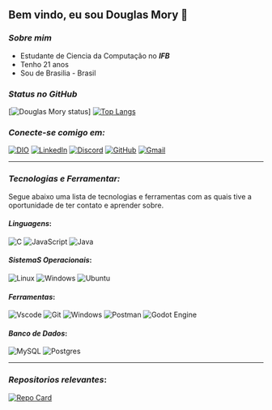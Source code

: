 ## Bem vindo, eu sou Douglas Mory 👋

### ***Sobre mim***

- Estudante de Ciencia da Computação no ***IFB***
- Tenho 21 anos
- Sou de Brasilia - Brasil

### ***Status no GitHub***

[![Douglas Mory status](https://github-readme-stats.vercel.app/api?username=DDMory&theme=github_dark&show_icons=true)]
[![Top Langs](https://github-readme-stats.vercel.app/api/top-langs/?username=DDMory&layout=compact&langs_count=8&theme=github_dark&size_weight=0.7&count_weight=0.3)](https://github.com/anuraghazra/github-readme-stats)


### ***Conecte-se comigo em:***

[![DIO](https://img.shields.io/badge/-Meu%20Perfil%20na%20DIO-100?style=for-the-badge&logo=)](https://web.dio.me/users/douglasmory10?tab=achievements)
[![LinkedIn](https://img.shields.io/badge/LinkedIn-0077B5?style=for-the-badge&logo=linkedin&logoColor=white)](https://www.linkedin.com/in/douglas-mory/)
[![Discord](https://img.shields.io/badge/Discord-7289DA?style=for-the-badge&logo=discord&logoColor=white)](https://discord.com/channels/@ddare/)
[![GitHub](https://img.shields.io/badge/GitHub-100000?style=for-the-badge&logo=github&logoColor=white)](https://github.com/DDMory)
[![Gmail](https://img.shields.io/badge/Gmail-333333?style=for-the-badge&logo=gmail&logoColor=red)](mailto:douglasmory10@gmail.com)

---
### ***Tecnologias e Ferramentar:***

<p>
Segue abaixo uma lista de tecnologias e ferramentas com as quais tive a oportunidade de ter contato e aprender sobre.
</p>

#### ***Linguagens***:

![C](https://img.shields.io/badge/C-100?style=for-the-badge&logo=c&logoColor=0077B5)
![JavaScript](https://img.shields.io/badge/JavaScript-F7DF1E?style=for-the-badge&logo=javascript&logoColor=black)
![Java](https://img.shields.io/badge/java-%23ED8B00.svg?style=for-the-badge&logo=openjdk&logoColor=black)

#### ***SistemaS Operacionais***:

![Linux](https://img.shields.io/badge/Linux-000?style=for-the-badge&logo=linux&logoColor=FCC624)
![Windows](https://img.shields.io/badge/Windows-000?style=for-the-badge&logo=windows&logoColor=2CA5E0)
![Ubuntu](https://img.shields.io/badge/Ubuntu-100?style=for-the-badge&logo=ubuntu&logoColor=)


#### ***Ferramentas***:

![Vscode](https://img.shields.io/badge/Vscode-000000?style=for-the-badge&logo=visual-studio-code&logoColor=blue)
![Git](https://img.shields.io/badge/GIT-000000?style=for-the-badge&logo=git&logoColor=orange)
![Windows](https://img.shields.io/badge/Windows-000?style=for-the-badge&logo=windows&logoColor=0000FF)
![Postman](https://img.shields.io/badge/Postman-000000.svg?style=for-the-badge&logo=Postman&logoColor=orange)
![Godot Engine](https://img.shields.io/badge/GODOT-000000.svg?style=for-the-badge&logo=godot-engine)

#### ***Banco de Dados***:

![MySQL](https://img.shields.io/badge/mysql-000000.svg?style=for-the-badge&logo=mysql&logoColor=blue)
![Postgres](https://img.shields.io/badge/postgres-000000.svg?style=for-the-badge&logo=postgresql&logoColor=blue)

---

### ***Repositorios relevantes***:

[![Repo Card](https://github-readme-stats.vercel.app/api/pin/?username=DDMory&repo=LearningJava&bg_color=000&border_color=30A3DC&show_icons=true&icon_color=30A3DC&title_color=00000&text_color=FFF)](https://github.com/DDMory/LearningJava)

<!--
**DDMory/DDMory** is a ✨ _special_ ✨ repository because its `README.md` (this file) appears on your GitHub profile.

Here are some ideas to get you started:

- 🔭 I’m currently working on ...
- 🌱 I’m currently learning ...
- 👯 I’m looking to collaborate on ...
- 🤔 I’m looking for help with ...
- 💬 Ask me about ...
- 📫 How to reach me: ...
- 😄 Pronouns: ...
- ⚡ Fun fact: ...
-->
